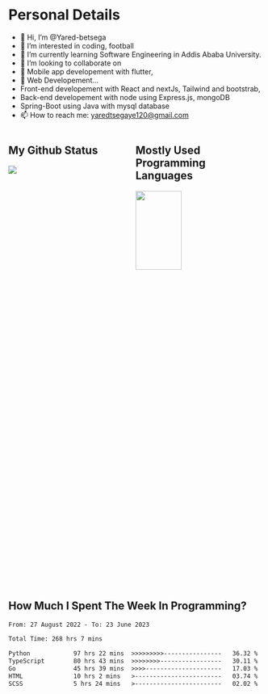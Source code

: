 <h1>Personal Details</h1>

- 👋 Hi, I’m @Yared-betsega
- 👀 I’m interested in coding, football
- 🌱 I’m currently learning Software Engineering in Addis Ababa University.
- 💞️ I’m looking to collaborate on
- 💞️ Mobile app developement with flutter,
- 💞️ Web Developement...
- Front-end developement with React and nextJs, Tailwind and bootstrab,
- Back-end developement with node using Express.js, mongoDB
- Spring-Boot using Java with mysql database
- 📫 How to reach me: yaredtsegaye120@gmail.com

<div style="width:100%; overflow:auto;">
<div style="width:50%; float:left;">
<h2>My Github Status</h2>
<img src="https://github-readme-stats.vercel.app/api?username=Yared-betsega&&show_icons=true&title_color=ffffff&icon_color=bb2acf&text_color=daf7dc&bg_color=151515" />
</div>
<div style="width:50%; float:right;">
<h2>Mostly Used Programming Languages</h2>
<img src="https://wakatime.com/share/@yared/2ea83f02-29da-45b1-ac83-e77e61ce9fc0.svg" width="60%" height="20%" />
</div>
</div>

<h2>How Much I Spent The Week In Programming?</h2>
<!--START_SECTION:waka-->

```txt
From: 27 August 2022 - To: 23 June 2023

Total Time: 268 hrs 7 mins

Python            97 hrs 22 mins  >>>>>>>>>----------------   36.32 %
TypeScript        80 hrs 43 mins  >>>>>>>>-----------------   30.11 %
Go                45 hrs 39 mins  >>>>---------------------   17.03 %
HTML              10 hrs 2 mins   >------------------------   03.74 %
SCSS              5 hrs 24 mins   >------------------------   02.02 %
```

<!--END_SECTION:waka-->
